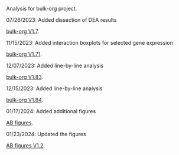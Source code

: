 Analysis for bulk-org project.

07/26/2023: Added dissection of DEA results


[bulk-org V1.7](https://ar-kie.github.io/bulk-org/docs/bulk-org-markdown.html). <br/>


11/15/2023: Added interaction boxplots for selected gene expression

[bulk-org V1.71](https://ar-kie.github.io/bulk-org/docs/11152023_bulk-org-markdown.html). <br/>

12/07/2023: Added line-by-line analysis

[bulk-org V1.83](https://ar-kie.github.io/bulk-org/docs/12072023_bulk-org-markdown.html). <br/>

12/15/2023: Added line-by-line analysis

[bulk-org V1.84](https://ar-kie.github.io/bulk-org/docs/12152023_bulk-org-markdown.html). <br/>

01/17/2024: Added additional figures

[AB figures](https://ar-kie.github.io/bulk-org/docs/01172024_bulk-org-AB-figures.html). <br/>

01/23/2024: Updated the figures

[AB figures V1.2](https://ar-kie.github.io/bulk-org/docs/01232024_bulk-org-AB-figures.html). <br/>


